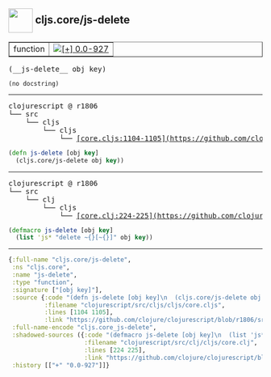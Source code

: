 ## <img width="48px" valign="middle" src="http://i.imgur.com/Hi20huC.png"> cljs.core/js-delete

 <table border="1">
<tr>
<td>function</td>
<td><a href="https://github.com/cljsinfo/api-refs/tree/0.0-927"><img valign="middle" alt="[+] 0.0-927" src="https://img.shields.io/badge/+-0.0--927-lightgrey.svg"></a> </td>
</tr>
</table>

 <samp>
(__js-delete__ obj key)<br>
</samp>

```
(no docstring)
```

---

 <pre>
clojurescript @ r1806
└── src
    └── cljs
        └── cljs
            └── <ins>[core.cljs:1104-1105](https://github.com/clojure/clojurescript/blob/r1806/src/cljs/cljs/core.cljs#L1104-L1105)</ins>
</pre>

```clj
(defn js-delete [obj key]
  (cljs.core/js-delete obj key))
```


---

 <pre>
clojurescript @ r1806
└── src
    └── clj
        └── cljs
            └── <ins>[core.clj:224-225](https://github.com/clojure/clojurescript/blob/r1806/src/clj/cljs/core.clj#L224-L225)</ins>
</pre>

```clj
(defmacro js-delete [obj key]
  (list 'js* "delete ~{}[~{}]" obj key))
```

---

```clj
{:full-name "cljs.core/js-delete",
 :ns "cljs.core",
 :name "js-delete",
 :type "function",
 :signature ["[obj key]"],
 :source {:code "(defn js-delete [obj key]\n  (cljs.core/js-delete obj key))",
          :filename "clojurescript/src/cljs/cljs/core.cljs",
          :lines [1104 1105],
          :link "https://github.com/clojure/clojurescript/blob/r1806/src/cljs/cljs/core.cljs#L1104-L1105"},
 :full-name-encode "cljs.core_js-delete",
 :shadowed-sources ({:code "(defmacro js-delete [obj key]\n  (list 'js* \"delete ~{}[~{}]\" obj key))",
                     :filename "clojurescript/src/clj/cljs/core.clj",
                     :lines [224 225],
                     :link "https://github.com/clojure/clojurescript/blob/r1806/src/clj/cljs/core.clj#L224-L225"}),
 :history [["+" "0.0-927"]]}

```
